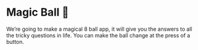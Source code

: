 


# Magic Ball 🎱




We’re going to make a magical 8 ball app, it will give you the answers to all the tricky questions in life. You can make the ball change at the press of a button. 

